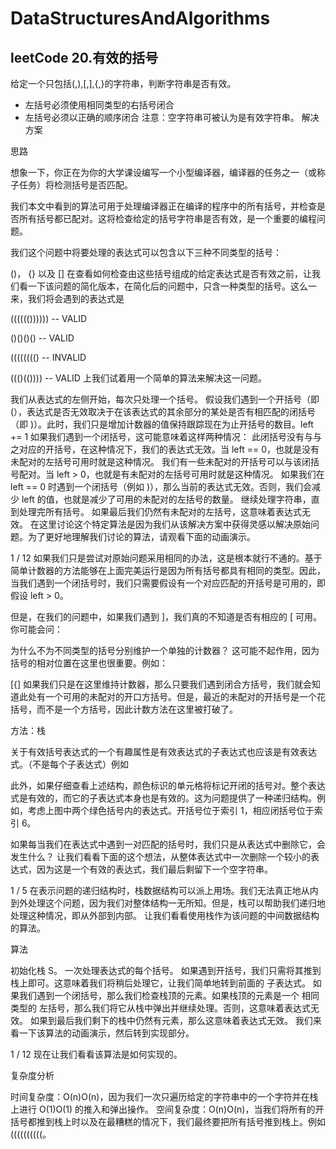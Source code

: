 # DataStructuresAndAlgorithms
**leetCode 20.有效的括号**
-----------------
给定一个只包括(,),[,],{,}的字符串，判断字符串是否有效。
 - 左括号必须使用相同类型的右括号闭合
 - 左括号必须以正确的顺序闭合
注意：空字符串可被认为是有效字符串。
解决方案


思路

想象一下，你正在为你的大学课设编写一个小型编译器，编译器的任务之一（或称子任务）将检测括号是否匹配。

我们本文中看到的算法可用于处理编译器正在编译的程序中的所有括号，并检查是否所有括号都已配对。这将检查给定的括号字符串是否有效，是一个重要的编程问题。

我们这个问题中将要处理的表达式可以包含以下三种不同类型的括号：

()，
{} 以及
[]
在查看如何检查由这些括号组成的给定表达式是否有效之前，让我们看一下该问题的简化版本，在简化后的问题中，只含一种类型的括号。这么一来，我们将会遇到的表达式是

(((((()))))) -- VALID

()()()()     -- VALID

(((((((()    -- INVALID

((()(())))   -- VALID
上我们试着用一个简单的算法来解决这一问题。

我们从表达式的左侧开始，每次只处理一个括号。
假设我们遇到一个开括号（即 (），表达式是否无效取决于在该表达式的其余部分的某处是否有相匹配的闭括号（即 )）。此时，我们只是增加计数器的值保持跟踪现在为止开括号的数目。left += 1
如果我们遇到一个闭括号，这可能意味着这样两种情况：
此闭括号没有与与之对应的开括号，在这种情况下，我们的表达式无效。当 left == 0，也就是没有未配对的左括号可用时就是这种情况。
我们有一些未配对的开括号可以与该闭括号配对。当 left > 0，也就是有未配对的左括号可用时就是这种情况。
如果我们在 left == 0 时遇到一个闭括号（例如 )），那么当前的表达式无效。否则，我们会减少 left 的值，也就是减少了可用的未配对的左括号的数量。
继续处理字符串，直到处理完所有括号。
如果最后我们仍然有未配对的左括号，这意味着表达式无效。
在这里讨论这个特定算法是因为我们从该解决方案中获得灵感以解决原始问题。为了更好地理解我们讨论的算法，请观看下面的动画演示。

1 / 12
如果我们只是尝试对原始问题采用相同的办法，这是根本就行不通的。基于简单计数器的方法能够在上面完美运行是因为所有括号都具有相同的类型。因此，当我们遇到一个闭括号时，我们只需要假设有一个对应匹配的开括号是可用的，即假设 left > 0。

但是，在我们的问题中，如果我们遇到 ]，我们真的不知道是否有相应的 [ 可用。你可能会问：

为什么不为不同类型的括号分别维护一个单独的计数器？
这可能不起作用，因为括号的相对位置在这里也很重要。例如：

[{]
如果我们只是在这里维持计数器，那么只要我们遇到闭合方括号，我们就会知道此处有一个可用的未配对的开口方括号。但是，最近的未配对的开括号是一个花括号，而不是一个方括号，因此计数方法在这里被打破了。



方法：栈

关于有效括号表达式的一个有趣属性是有效表达式的子表达式也应该是有效表达式。（不是每个子表达式）例如


此外，如果仔细查看上述结构，颜色标识的单元格将标记开闭的括号对。整个表达式是有效的，而它的子表达式本身也是有效的。这为问题提供了一种递归结构。例如，考虑上图中两个绿色括号内的表达式。开括号位于索引 1，相应闭括号位于索引 6。

如果每当我们在表达式中遇到一对匹配的括号时，我们只是从表达式中删除它，会发生什么？
让我们看看下面的这个想法，从整体表达式中一次删除一个较小的表达式，因为这是一个有效的表达式，我们最后剩留下一个空字符串。

1 / 5
在表示问题的递归结构时，栈数据结构可以派上用场。我们无法真正地从内到外处理这个问题，因为我们对整体结构一无所知。但是，栈可以帮助我们递归地处理这种情况，即从外部到内部。
让我们看看使用栈作为该问题的中间数据结构的算法。

算法

初始化栈 S。
一次处理表达式的每个括号。
如果遇到开括号，我们只需将其推到栈上即可。这意味着我们将稍后处理它，让我们简单地转到前面的 子表达式。
如果我们遇到一个闭括号，那么我们检查栈顶的元素。如果栈顶的元素是一个 相同类型的 左括号，那么我们将它从栈中弹出并继续处理。否则，这意味着表达式无效。
如果到最后我们剩下的栈中仍然有元素，那么这意味着表达式无效。
我们来看一下该算法的动画演示，然后转到实现部分。

1 / 12
现在让我们看看该算法是如何实现的。


复杂度分析

时间复杂度：O(n)O(n)，因为我们一次只遍历给定的字符串中的一个字符并在栈上进行 O(1)O(1) 的推入和弹出操作。
空间复杂度：O(n)O(n)，当我们将所有的开括号都推到栈上时以及在最糟糕的情况下，我们最终要把所有括号推到栈上。例如 ((((((((((。

